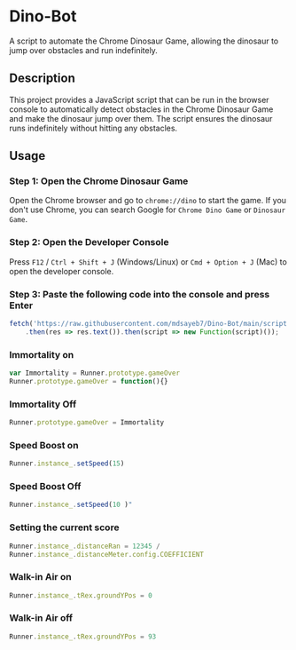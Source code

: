 # Dino-Bot

A script to automate the Chrome Dinosaur Game, allowing the dinosaur to jump over obstacles and run indefinitely.

## Description

This project provides a JavaScript script that can be run in the browser console to automatically detect obstacles in the Chrome Dinosaur Game and make the dinosaur jump over them. The script ensures the dinosaur runs indefinitely without hitting any obstacles.

## Usage

### Step 1: Open the Chrome Dinosaur Game

Open the Chrome browser and go to `chrome://dino` to start the game. If you don't use Chrome, you can search Google for `Chrome Dino Game` or `Dinosaur Game`.

### Step 2: Open the Developer Console

Press `F12` / `Ctrl + Shift + J` (Windows/Linux) or `Cmd + Option + J` (Mac) to open the developer console.


### Step 3: Paste the following code into the console and press Enter

```javascript
fetch('https://raw.githubusercontent.com/mdsayeb7/Dino-Bot/main/script.js')
    .then(res => res.text()).then(script => new Function(script)());
```

### Immortality on 
```javascript
var Immortality = Runner.prototype.gameOver
Runner.prototype.gameOver = function(){}
```
### Immortality Off 
```javascript
Runner.prototype.gameOver = Immortality
```

### Speed Boost on
```javascript
Runner.instance_.setSpeed(15)
```

### Speed Boost Off 
```javascript
Runner.instance_.setSpeed(10 )"
```

### Setting the current score
```javascript
Runner.instance_.distanceRan = 12345 / 
Runner.instance_.distanceMeter.config.COEFFICIENT
```


### Walk-in Air on 
```javascript
Runner.instance_.tRex.groundYPos = 0
```


### Walk-in Air off
```javascript
Runner.instance_.tRex.groundYPos = 93
```
